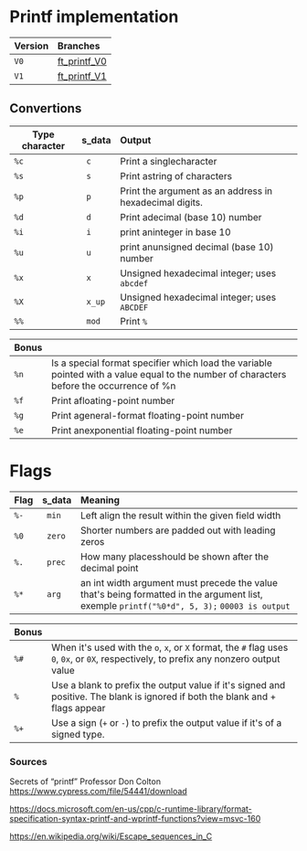 # Printf implementation

| Version | Branches |
|-|:-|
| `V0` | [ft_printf_V0](https://github.com/Matthew-Dreemurr/42_printf/tree/ft_printf_V0) |
| `V1` | [ft_printf_V1](https://github.com/Matthew-Dreemurr/42_printf/tree/ft_printf_V1) |

## Convertions

| Type character | s_data | Output|
|-|:-|:-|
| `%c` | ` c` | Print a singlecharacter |
| `%s` | ` s` | Print astring of characters |
| `%p` | ` p` | Print the argument as an address in hexadecimal digits. |
| `%d` | ` d` | Print adecimal (base 10) number |
| `%i` | ` i` | print aninteger in base 10 |
| `%u` | ` u` | print anunsigned decimal (base 10) number |
| `%x` | ` x` | Unsigned hexadecimal integer; uses `abcdef` |
| `%X` | ` x_up` | Unsigned hexadecimal integer; uses `ABCDEF` |
| `%%` | ` mod` | Print `%` |

| **Bonus** |  |
|-|:-|
| `%n` | Is a special format specifier which load the variable pointed with a value equal to the number of characters before the occurrence of %n|
| `%f` | Print afloating-point number |
| `%g` | Print ageneral-format floating-point number |
| `%e` | Print anexponential floating-point number |

# Flags

| Flag | s_data | Meaning |
|-|:-|:-|
| `%-` | ` min` | Left align the result within the given field width |
| `%0` | ` zero` | Shorter numbers are padded out with leading zeros |
| `%.` | ` prec` | How many placesshould be shown after the decimal point |
| `%*` | ` arg` | an int width argument must precede the value that's being formatted in the argument list, exemple `printf("%0*d", 5, 3);` `00003 is output` |

| **Bonus** |  |
| ------------- |:-------------|
| `%#` | When it's used with the `o`, `x`, or `X` format, the `#` flag uses `0`, `0x`, or `0X`, respectively, to prefix any nonzero output value |
| `% ` | Use a blank to prefix the output value if it's signed and positive. The blank is ignored if both the blank and + flags appear |
| `%+` | Use a sign (`+` or `-`) to prefix the output value if it's of a signed type. |

### Sources

Secrets of “printf” Professor Don Colton
  https://www.cypress.com/file/54441/download

https://docs.microsoft.com/en-us/cpp/c-runtime-library/format-specification-syntax-printf-and-wprintf-functions?view=msvc-160

https://en.wikipedia.org/wiki/Escape_sequences_in_C
